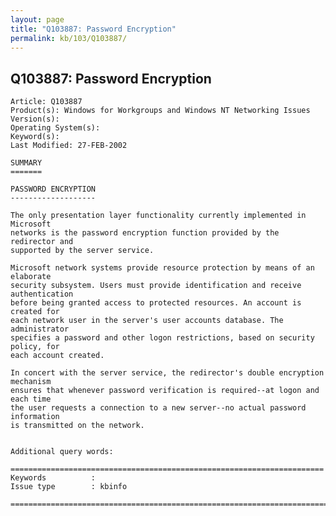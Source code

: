 ```yaml
---
layout: page
title: "Q103887: Password Encryption"
permalink: kb/103/Q103887/
---
```


## Q103887: Password Encryption

	Article: Q103887
	Product(s): Windows for Workgroups and Windows NT Networking Issues
	Version(s): 
	Operating System(s): 
	Keyword(s): 
	Last Modified: 27-FEB-2002
	
	SUMMARY
	=======
	
	PASSWORD ENCRYPTION
	-------------------
	
	The only presentation layer functionality currently implemented in Microsoft
	networks is the password encryption function provided by the redirector and
	supported by the server service.
	
	Microsoft network systems provide resource protection by means of an elaborate
	security subsystem. Users must provide identification and receive authentication
	before being granted access to protected resources. An account is created for
	each network user in the server's user accounts database. The administrator
	specifies a password and other logon restrictions, based on security policy, for
	each account created.
	
	In concert with the server service, the redirector's double encryption mechanism
	ensures that whenever password verification is required--at logon and each time
	the user requests a connection to a new server--no actual password information
	is transmitted on the network.
	
	
	Additional query words:
	
	======================================================================
	Keywords          :  
	Issue type        : kbinfo
	
	=============================================================================
	
